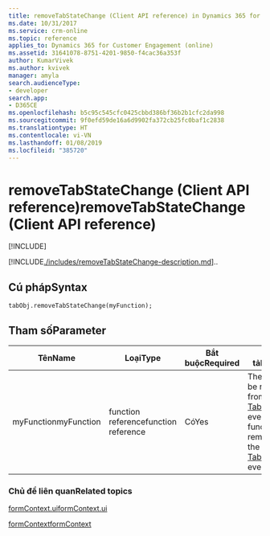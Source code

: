 ```yaml
---
title: removeTabStateChange (Client API reference) in Dynamics 365 for Customer Engagement| MicrosoftDocs
ms.date: 10/31/2017
ms.service: crm-online
ms.topic: reference
applies_to: Dynamics 365 for Customer Engagement (online)
ms.assetid: 31641078-8751-4201-9850-f4cac36a353f
author: KumarVivek
ms.author: kvivek
manager: amyla
search.audienceType:
- developer
search.app:
- D365CE
ms.openlocfilehash: b5c95c545cfc0425cbbd386bf36b2b1cfc2da998
ms.sourcegitcommit: 9f0efd59de16a6d9902fa372cb25fc0baf1c2838
ms.translationtype: HT
ms.contentlocale: vi-VN
ms.lasthandoff: 01/08/2019
ms.locfileid: "385720"
---
```

# <a name="removetabstatechange-client-api-reference"></a><span data-ttu-id="a1e19-102">removeTabStateChange (Client API reference)</span><span class="sxs-lookup"><span data-stu-id="a1e19-102">removeTabStateChange (Client API reference)</span></span>

[!INCLUDE[](../../../../includes/cc_applies_to_update_9_0_0.md)]

[!INCLUDE[./includes/removeTabStateChange-description.md](./includes/removeTabStateChange-description.md)]<span data-ttu-id="a1e19-103">.</span><span class="sxs-lookup"><span data-stu-id="a1e19-103">.</span></span>

## <a name="syntax"></a><span data-ttu-id="a1e19-104">Cú pháp</span><span class="sxs-lookup"><span data-stu-id="a1e19-104">Syntax</span></span>

`tabObj.removeTabStateChange(myFunction);` 

## <a name="parameter"></a><span data-ttu-id="a1e19-105">Tham số</span><span class="sxs-lookup"><span data-stu-id="a1e19-105">Parameter</span></span>

|<span data-ttu-id="a1e19-106">Tên</span><span class="sxs-lookup"><span data-stu-id="a1e19-106">Name</span></span>|<span data-ttu-id="a1e19-107">Loại</span><span class="sxs-lookup"><span data-stu-id="a1e19-107">Type</span></span>|<span data-ttu-id="a1e19-108">Bắt buộc</span><span class="sxs-lookup"><span data-stu-id="a1e19-108">Required</span></span>|<span data-ttu-id="a1e19-109">Mô tả</span><span class="sxs-lookup"><span data-stu-id="a1e19-109">Description</span></span>|
|--|--|--|--|
|<span data-ttu-id="a1e19-110">myFunction</span><span class="sxs-lookup"><span data-stu-id="a1e19-110">myFunction</span></span>|<span data-ttu-id="a1e19-111">function reference</span><span class="sxs-lookup"><span data-stu-id="a1e19-111">function reference</span></span>|<span data-ttu-id="a1e19-112">Có</span><span class="sxs-lookup"><span data-stu-id="a1e19-112">Yes</span></span>|<span data-ttu-id="a1e19-113">The function to be removed from the [TabStateChange](../events/tabstatechange.md) event.</span><span class="sxs-lookup"><span data-stu-id="a1e19-113">The function to be removed from the [TabStateChange](../events/tabstatechange.md) event.</span></span>|

### <a name="related-topics"></a><span data-ttu-id="a1e19-114">Chủ đề liên quan</span><span class="sxs-lookup"><span data-stu-id="a1e19-114">Related topics</span></span>

[<span data-ttu-id="a1e19-115">formContext.ui</span><span class="sxs-lookup"><span data-stu-id="a1e19-115">formContext.ui</span></span>](../formContext-ui.md)

[<span data-ttu-id="a1e19-116">formContext</span><span class="sxs-lookup"><span data-stu-id="a1e19-116">formContext</span></span>](../../clientapi-form-context.md) 


